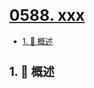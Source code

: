 # [0588. xxx](https://github.com/Tdahuyou/TNotes.leetcode/tree/main/notes/0588.%20xxx)

<!-- region:toc -->

- [1. 📝 概述](#1--概述)

<!-- endregion:toc -->

## 1. 📝 概述
